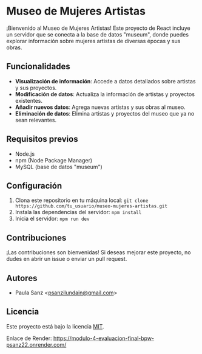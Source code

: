 # Museo de Mujeres Artistas

¡Bienvenido al Museo de Mujeres Artistas! Este proyecto de React incluye un servidor que se conecta a la base de datos "museum", donde puedes explorar información sobre mujeres artistas de diversas épocas y sus obras.

## Funcionalidades

- **Visualización de información**: Accede a datos detallados sobre artistas y sus proyectos.
- **Modificación de datos**: Actualiza la información de artistas y proyectos existentes.
- **Añadir nuevos datos**: Agrega nuevas artistas y sus obras al museo.
- **Eliminación de datos**: Elimina artistas y proyectos del museo que ya no sean relevantes.

## Requisitos previos

- Node.js
- npm (Node Package Manager)
- MySQL (base de datos "museum")

## Configuración

1. Clona este repositorio en tu máquina local: `git clone https://github.com/tu_usuario/museo-mujeres-artistas.git`
2. Instala las dependencias del servidor: `npm install`
3. Inicia el servidor: `npm run dev`

## Contribuciones

¡Las contribuciones son bienvenidas! Si deseas mejorar este proyecto, no dudes en abrir un issue o enviar un pull request.

## Autores

- Paula Sanz \<psanzilundain@gmail.com>

## Licencia

Este proyecto está bajo la licencia [MIT](https://opensource.org/licenses/MIT).

Enlace de Render: https://modulo-4-evaluacion-final-bpw-psanz22.onrender.com/
